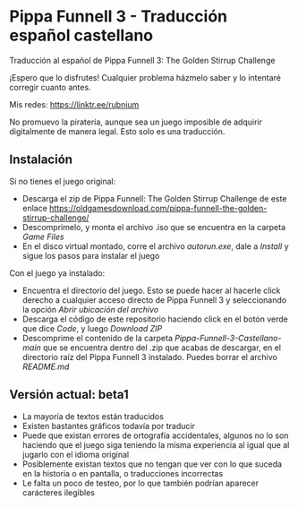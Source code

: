 # Pippa Funnell 3 - Traducción español castellano
Traducción al español de Pippa Funnell 3: The Golden Stirrup Challenge

¡Espero que lo disfrutes! Cualquier problema házmelo saber y lo intentaré corregir cuanto antes.

Mis redes: https://linktr.ee/rubnium

No promuevo la piratería, aunque sea un juego imposible de adquirir digitalmente de manera legal. Esto solo es una traducción.

## Instalación
Si no tienes el juego original:
- Descarga el zip de Pippa Funnell: The Golden Stirrup Challenge de este enlace https://oldgamesdownload.com/pippa-funnell-the-golden-stirrup-challenge/
- Descomprímelo, y monta el archivo .iso que se encuentra en la carpeta _Game Files_
- En el disco virtual montado, corre el archivo _autorun.exe_, dale a _Install_ y sigue los pasos para instalar el juego

Con el juego ya instalado:
- Encuentra el directorio del juego. Esto se puede hacer al hacerle click derecho a cualquier acceso directo de Pippa Funnell 3 y seleccionando la opción _Abrir ubicación del archivo_
- Descarga el código de este repositorio haciendo click en el botón verde que dice _Code_, y luego _Download ZIP_
- Descomprime el contenido de la carpeta _Pippa-Funnell-3-Castellano-main_ que se encuentra dentro del .zip que acabas de descargar, en el directorio raíz del Pippa Funnell 3 instalado. Puedes borrar el archivo _README.md_

## Versión actual: beta1
- La mayoría de textos están traducidos
- Existen bastantes gráficos todavía por traducir
- Puede que existan errores de ortografía accidentales, algunos no lo son haciendo que el juego siga teniendo la misma experiencia al igual que al jugarlo con el idioma original
- Posiblemente existan textos que no tengan que ver con lo que suceda en la historia o en pantalla, o traducciones incorrectas
- Le falta un poco de testeo, por lo que también podrían aparecer carácteres ilegibles
